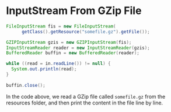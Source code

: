 # InputStream From GZip File

  ```java
FileInputStream fis = new FileInputStream(
        getClass().getResource("somefile.gz").getFile());

GZIPInputStream gzis = new GZIPInputStream(fis);
InputStreamReader reader = new InputStreamReader(gzis);
BufferedReader buffin = new BufferedReader(reader);

while ((read = in.readLine()) != null) {
    System.out.println(read);
}
		
buffin.close();
  ```

In the code above, we read a GZip file called `somefile.gz` from the resources folder, and then print the content in the file line by line.
